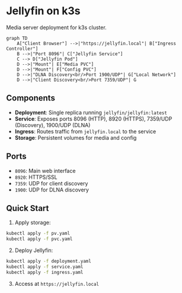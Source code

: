 # Jellyfin on k3s

Media server deployment for k3s cluster.

```mermaid
graph TD
    A["Client Browser"] -->|"https://jellyfin.local"| B["Ingress Controller"]
    B -->|"Port 8096"| C["Jellyfin Service"]
    C --> D["Jellyfin Pod"]
    D -->|"Mount"| E["Media PVC"]
    D -->|"Mount"| F["Config PVC"]
    D -->|"DLNA Discovery<br/>Port 1900/UDP"| G["Local Network"]
    D -->|"Client Discovery<br/>Port 7359/UDP"| G
```

## Components

- **Deployment**: Single replica running `jellyfin/jellyfin:latest`
- **Service**: Exposes ports 8096 (HTTP), 8920 (HTTPS), 7359/UDP (Discovery), 1900/UDP (DLNA)
- **Ingress**: Routes traffic from `jellyfin.local` to the service
- **Storage**: Persistent volumes for media and config

## Ports

- `8096`: Main web interface
- `8920`: HTTPS/SSL
- `7359`: UDP for client discovery
- `1900`: UDP for DLNA discovery

## Quick Start

1. Apply storage:
```bash
kubectl apply -f pv.yaml
kubectl apply -f pvc.yaml
```

2. Deploy Jellyfin:
```bash
kubectl apply -f deployment.yaml
kubectl apply -f service.yaml
kubectl apply -f ingress.yaml
```

3. Access at `https://jellyfin.local`
